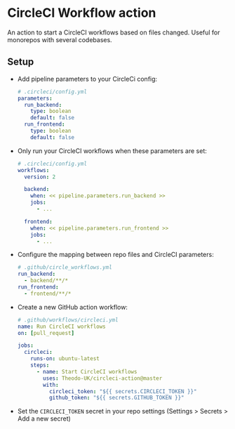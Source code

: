 # CircleCI Workflow action

An action to start a CircleCI workflows based on files changed.
Useful for monorepos with several codebases.

## Setup

- Add pipeline parameters to your CircleCi config:
  ```yaml
  # .circleci/config.yml
  parameters:
    run_backend:
      type: boolean
      default: false
    run_frontend:
      type: boolean
      default: false
  ```
- Only run your CircleCI workflows when these parameters are set:
  ```yaml
  # .circleci/config.yml
  workflows:
    version: 2

    backend:
      when: << pipeline.parameters.run_backend >>
      jobs:
        - ...

    frontend:
      when: << pipeline.parameters.run_frontend >>
      jobs:
        - ...
  ```
- Configure the mapping between repo files and CircleCI parameters:
  ```yaml
  # .github/circle_workflows.yml
  run_backend:
    - backend/**/*
  run_frontend:
    - frontend/**/*
  ```
- Create a new GitHub action workflow:
  ```yaml
  # .github/workflows/circleci.yml
  name: Run CircleCI workflows
  on: [pull_request]

  jobs:
    circleci:
      runs-on: ubuntu-latest
      steps:
        - name: Start CircleCI workflows
          uses: Theodo-UK/circleci-action@master
          with:
            circleci_token: "${{ secrets.CIRCLECI_TOKEN }}"
            github_token: "${{ secrets.GITHUB_TOKEN }}"
  ```
- Set the `CIRCLECI_TOKEN` secret in your repo settings (Settings > Secrets > Add a new secret)
